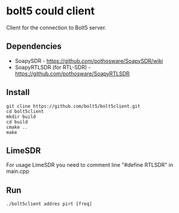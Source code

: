 # bolt5 could client
Client for the connection to Bolt5 server.
## Dependencies
- SoapySDR - https://github.com/pothosware/SoapySDR/wiki
- SoapyRTLSDR (for RTL-SDR) - https://github.com/pothosware/SoapyRTLSDR
## Install
```
git cline https://github.com/bolt5/bolt5client.git
cd bolt5client
mkdir build
cd build
cmake ..
make
```
## LimeSDR
For usage LimeSDR you need to comment line "#define RTLSDR" in main.cpp

## Run
```
./bolt5client addres pirt [freq]
```


